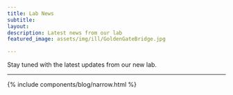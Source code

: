 ```yaml
---
title: Lab News
subtitle: 
layout:
description: Latest news from our lab 
featured_image: assets/img/ill/GoldenGateBridge.jpg

---
```



<div class="row">
        <div class="col-md-8 mx-auto text-center mb-5">
          <!-- <h3 class="display-3">Publications </h3> -->
          <p class="lead">Stay tuned with the latest updates from our new lab.
</p>
        </div>
</div>



---


 {% include components/blog/narrow.html %}  



